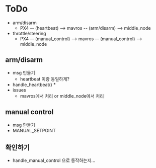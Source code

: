 # ToDo
* arm/disarm
  * PX4 -- (heartbeat) --> mavros -- (arm/disarm) --> middle_node
* throttle/steering
  * PX4 -- (manual_control) --> mavros -- (manual_control) --> middle_node

## arm/disarm
* msg 만들기
  * heartbeat 이랑 동일하게?
* handle_heartbeat()
  * 
* issues
  * mavros에서 처리 or middle_node에서 처리

## manual control
* msg 만들기
* MANUAL_SETPOINT


## 확인하기
* handle_manual_control 으로 동작하는지...
